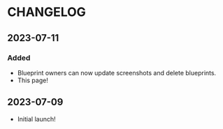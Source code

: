 # CHANGELOG

## 2023-07-11

### Added

- Blueprint owners can now update screenshots and delete blueprints.
- This page!

## 2023-07-09

- Initial launch!
